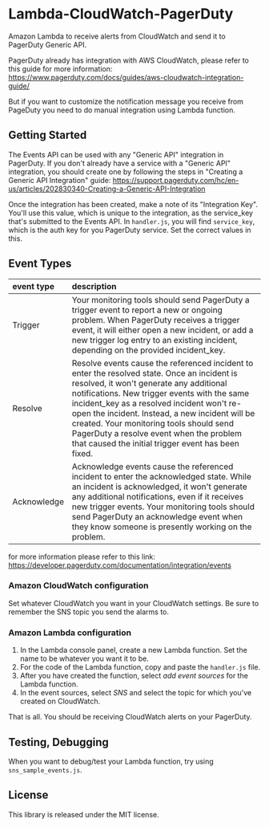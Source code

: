 # Lambda-CloudWatch-PagerDuty
Amazon Lambda to receive alerts from CloudWatch and send it to PagerDuty Generic API.

PagerDuty already has integration with AWS CloudWatch, please refer to this guide for more information:
https://www.pagerduty.com/docs/guides/aws-cloudwatch-integration-guide/

But if you want to customize the notification message you receive from PageDuty you need to do manual integration using Lambda function.

## Getting Started
The Events API can be used with any "Generic API" integration in PagerDuty. If you don't already have a service with a "Generic API" integration, you should create one by following the steps in "Creating a Generic API Integration" guide: https://support.pagerduty.com/hc/en-us/articles/202830340-Creating-a-Generic-API-Integration

Once the integration has been created, make a note of its "Integration Key". You'll use this value, which is unique to the integration, as the service_key that's submitted to the Events API.
In `handler.js`, you will find `service_key`, which is the auth key for you PagerDuty service.
Set the correct values in this.

## Event Types

| event type | description |
|:-----------|:------------|
| Trigger | Your monitoring tools should send PagerDuty a trigger event to report a new or ongoing problem. When PagerDuty receives a trigger event, it will either open a new incident, or add a new trigger log entry to an existing incident, depending on the provided incident_key. |
| Resolve | Resolve events cause the referenced incident to enter the resolved state. Once an incident is resolved, it won't generate any additional notifications. New trigger events with the same incident_key as a resolved incident won't re-open the incident. Instead, a new incident will be created. Your monitoring tools should send PagerDuty a resolve event when the problem that caused the initial trigger event has been fixed. |
| Acknowledge | Acknowledge events cause the referenced incident to enter the acknowledged state. While an incident is acknowledged, it won't generate any additional notifications, even if it receives new trigger events. Your monitoring tools should send PagerDuty an acknowledge event when they know someone is presently working on the problem. |

for more information please refer to this link: https://developer.pagerduty.com/documentation/integration/events

### Amazon CloudWatch configuration
Set whatever CloudWatch you want in your CloudWatch settings.
Be sure to remember the SNS topic you send the alarms to.

### Amazon Lambda configuration
1. In the Lambda console panel, create a new Lambda function. Set the name to be whatever you want it to be.
2. For the code of the Lambda function, copy and paste the `handler.js` file.
3. After you have created the function, select *add event sources* for the Lambda function.
4. In the event sources, select *SNS* and select the topic for which you've created on CloudWatch.

That is all. You should be receiving CloudWatch alerts on your PagerDuty.

## Testing, Debugging
When you want to debug/test your Lambda function, try using `sns_sample_events.js`.

## License
This library is released under the MIT license.